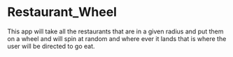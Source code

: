 # Restaurant_Wheel
This app will take all the restaurants that are in a given radius and put them on a wheel and will spin at random and where ever it lands that is where the user will be directed to go eat.
